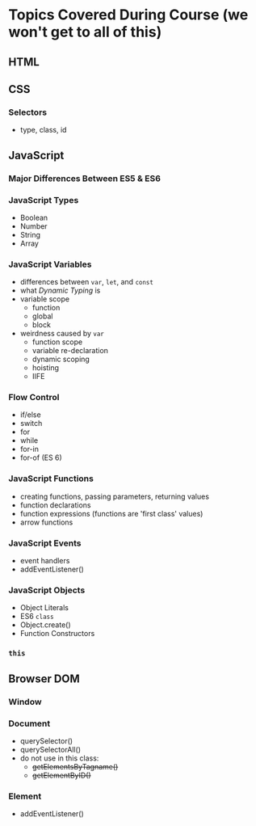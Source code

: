 # Topics Covered During Course (we won't get to all of this)

## HTML


## CSS
### Selectors
- type, class, id

## JavaScript
### Major Differences Between ES5 & ES6

### JavaScript Types
- Boolean
- Number
- String
- Array

### JavaScript Variables
  - differences between `var`, `let`, and `const`
  - what *Dynamic Typing* is
  - variable scope
    - function
    - global
    - block
  - weirdness caused by `var` 
    - function scope
    - variable re-declaration
    - dynamic scoping
    - hoisting
    - IIFE
    
    
### Flow Control
- if/else
- switch
- for
- while
- for-in
- for-of (ES 6)

### JavaScript Functions
- creating functions, passing parameters, returning values
- function declarations
- function expressions (functions are 'first class' values)
- arrow functions

### JavaScript Events
- event handlers
- addEventListener()

### JavaScript Objects
  - Object Literals
  - ES6 `class`
  - Object.create()
  - Function Constructors

### `this`

## Browser DOM

### Window

### Document
- querySelector()
- querySelectorAll()
- do not use in this class:
  - ~~getElementsByTagname()~~
  - ~~getElementByID()~~


### Element
- addEventListener()


